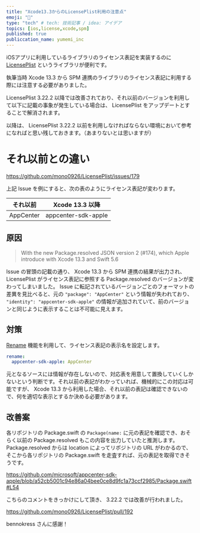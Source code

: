 ```yaml
---
title: "Xcode13.3からのLicensePlist利用の注意点"
emoji: "🔧"
type: "tech" # tech: 技術記事 / idea: アイデア
topics: [ios,license,xcode,spm]
published: true
publiccation_name: yumemi_inc
---
```


iOSアプリに利用しているライブラリのライセンス表記を実装するのに [LicensePlist](https://github.com/mono0926/LicensePlist) というライブラリが便利です。

執筆当時 Xcode 13.3 から SPM 連携のライブラリのライセンス表記に利用する際には注意する必要がありました。

LicensePlist 3.22.2 以降では改善されており、それ以前のバージョンを利用して以下に記載の事象が発生している場合は、 LicensePlist をアップデートとすることで解消されます。

以降は、 LicensePlist 3.22.2 以前を利用しなければならない環境において参考になればと思い残しておきます。（あまりないとは思いますが）

# それ以前との違い

https://github.com/mono0926/LicensePlist/issues/179

上記 Issue を例にすると、次の表のようにライセンス表記が変わります。

| それ以前 | Xcode 13.3 以降 |
| -- | -- |
| AppCenter | appcenter-sdk-apple |

## 原因

> With the new Package.resolved JSON version 2 (#174), which Apple introduce with Xcode 13.3 and Swift 5.6

Issue の冒頭の記載の通り、 Xcode 13.3 から SPM 連携の結果が出力され、 LicensePlist がライセンス表記に参照する Package.resolved のバージョンが変わってしまいました。 Issue に転記されているバージョンごとのフォーマットの差異を見比べると、元の `"package": "AppCenter"` という情報が失われており、 `"identity": "appcenter-sdk-apple"` の情報が追加されていて、前のバージョンと同じように表示することは不可能に見えます。

## 対策

[Rename](https://github.com/mono0926/LicensePlist#rename) 機能を利用して、ライセンス表記の表示名を設定します。

```license-plist.yml
rename:
  appcenter-sdk-apple: AppCenter
```

元となるソースには情報が存在しないので、対応表を用意して置換していくしかないという判断です。それ以前の表記がわかっていれば、機械的にこの対応は可能ですが、 Xcode 13.3 から利用した場合、それ以前の表記は確認できないので、何を適切な表示とするか決める必要があります。

## 改善案

各リポジトリの Package.swift の `Package(name:` に元の表記を確認でき、おそらく以前の Package.resolved もこの内容を出力していたと推測します。 Package.resolved からは location によってリポジトリの URL がわかるので、そこから各リポジトリの Package.swift を走査すれば、元の表記を取得できそうです。

https://github.com/microsoft/appcenter-sdk-apple/blob/a52cb5001c94e86a04bee0ce8d9fc1a73ccf2985/Package.swift#L54

こちらのコメントをきっかけにして頂き、 3.22.2 では改善が行われました。

https://github.com/mono0926/LicensePlist/pull/192

bennokress さんに感謝！
